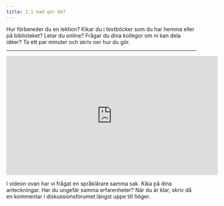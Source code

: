 ```yaml
---
title: 2.1 Vad gör DU?
---
```


Hur förbereder du en lektion? Kikar du i textböcker som du har hemma eller på biblioteket? Letar du online? Frågar du dina kollegor om ni kan dela idéer? Ta ett par minuter och skriv ner hur du gör. 


----------
<iframe width="560" height="315" src="https://www.youtube.com/embed/ZfRSEvlCGUM" frameborder="0" allowfullscreen></iframe>

I videon ovan har vi frågat en språklärare samma sak. Kika på dina anteckningar. Har du ungefär samma erfarenheter? När du är klar, skriv då en kommentar i diskussionsforumet längst uppe till höger.
